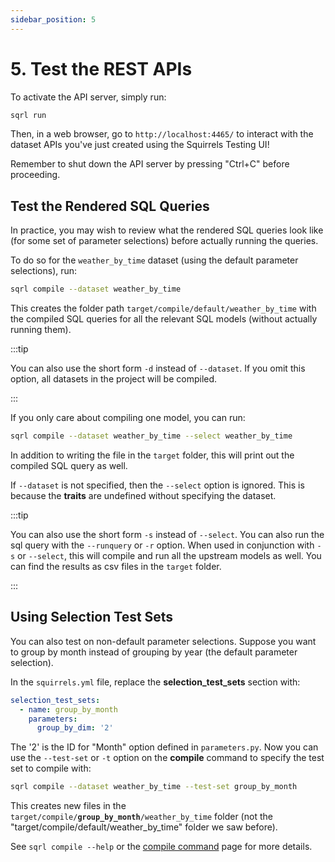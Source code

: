 ```yaml
---
sidebar_position: 5
---
```


# 5. Test the REST APIs

To activate the API server, simply run:

```bash
sqrl run
```

Then, in a web browser, go to `http://localhost:4465/` to interact with the dataset APIs you've just created using the Squirrels Testing UI!

Remember to shut down the API server by pressing "Ctrl+C" before proceeding.

## Test the Rendered SQL Queries

In practice, you may wish to review what the rendered SQL queries look like (for some set of parameter selections) before actually running the queries.

To do so for the `weather_by_time` dataset (using the default parameter selections), run:

```bash
sqrl compile --dataset weather_by_time
```

This creates the folder path `target/compile/default/weather_by_time` with the compiled SQL queries for all the relevant SQL models (without actually running them).

:::tip

You can also use the short form `-d` instead of `--dataset`. If you omit this option, all datasets in the project will be compiled.

:::

If you only care about compiling one model, you can run:

```bash
sqrl compile --dataset weather_by_time --select weather_by_time
```

In addition to writing the file in the `target` folder, this will print out the compiled SQL query as well.

If `--dataset` is not specified, then the `--select` option is ignored. This is because the **traits** are undefined without specifying the dataset.

:::tip

You can also use the short form `-s` instead of `--select`. You can also run the sql query with the `--runquery` or `-r` option. When used in conjunction with `-s` or `--select`, this will compile and run all the upstream models as well. You can find the results as csv files in the `target` folder.

:::

## Using Selection Test Sets

You can also test on non-default parameter selections. Suppose you want to group by month instead of grouping by year (the default parameter selection).

In the `squirrels.yml` file, replace the **selection_test_sets** section with:

```yaml
selection_test_sets:
  - name: group_by_month
    parameters:
      group_by_dim: '2'
```

The '2' is the ID for "Month" option defined in `parameters.py`. Now you can use the `--test-set` or `-t` option on the **compile** command to specify the test set to compile with:

```bash
sqrl compile --dataset weather_by_time --test-set group_by_month
```

This creates new files in the `target/compile/`**`group_by_month`**`/weather_by_time` folder (not the "target/compile/default/weather_by_time" folder we saw before).

See `sqrl compile --help` or the [compile command](../../references/cli/compile) page for more details. 
